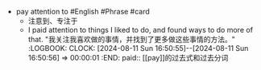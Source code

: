 - pay attention to #English #Phrase #card
	- 注意到、专注于
	- I paid attention to things I liked to do, and found ways to do more of that.
	  "我关注我喜欢做的事情，并找到了更多做这些事情的方法。"
	  :LOGBOOK:
	  CLOCK: [2024-08-11 Sun 16:50:55]--[2024-08-11 Sun 16:50:56] =>  00:00:01
	  :END:
	  paid:: [[pay]]的过去式和过去分词